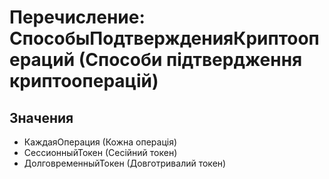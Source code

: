 ﻿# Перечисление: СпособыПодтвержденияКриптоопераций (Способи підтвердження криптооперацій)

## Значения

- КаждаяОперация (Кожна операція)
- СессионныйТокен (Сесійний токен)
- ДолговременныйТокен (Довготривалий токен)

